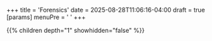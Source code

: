+++
title = 'Forensics'
date = 2025-08-28T11:06:16-04:00
draft = true
[params]
  menuPre = '<i class="fas fa-search"></i> '
+++

{{% children depth="1" showhidden="false" %}}
